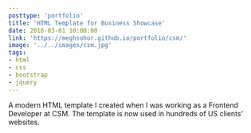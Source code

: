 ```yaml
---
posttype: 'portfolio'
title: 'HTML Template for Business Showcase'
date: 2016-03-01 10:00:00
link: 'https://meghsohor.github.io/portfolio/csm/'
image: '../../images/csm.jpg'
tags:
- html
- css
- bootstrap
- jquery
---
```


A modern HTML template I created when I was working as a Frontend Developer at CSM. The template is now used in hundreds of US clients' websites.